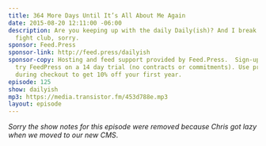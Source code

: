 ```yaml
---
title: 364 More Days Until It’s All About Me Again
date: 2015-08-20 12:11:00 -06:00
description: Are you keeping up with the daily Daily(ish)? And I break my rule about
  fight club, sorry.
sponsor: Feed.Press
sponsor-link: http://feed.press/dailyish
sponsor-copy: Hosting and feed support provided by Feed.Press.  Sign-up today and
  try FeedPress on a 14 day trial (no contracts or commitments). Use promo code "dailyish"
  during checkout to get 10% off your first year.
episode: 125
show: dailyish
mp3: https://media.transistor.fm/453d788e.mp3
layout: episode
---
```


<em>Sorry the show notes for this episode were removed because Chris got lazy when we moved to our new CMS</em>.
